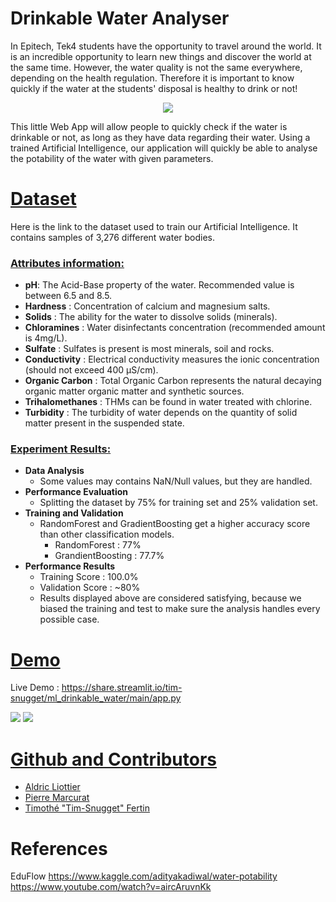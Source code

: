 # Drinkable Water Analyser

In Epitech, Tek4 students have the opportunity to travel around the world.
It is an incredible opportunity to learn new things and discover the world at the same time.
However, the water quality is not the same everywhere, depending on the health regulation.
Therefore it is important to know quickly if the water at the students' disposal is healthy to drink or not!

<p align="center">
<img src="https://domf5oio6qrcr.cloudfront.net/medialibrary/7909/b8a1309a-ba53-48c7-bca3-9c36aab2338a.jpg" />
</p>

This little Web App will allow people to quickly check if the water is drinkable or not, as long as they have data regarding their water.
Using a trained Artificial Intelligence, our application will quickly be able to analyse the potability of the water with given parameters. 

# [Dataset](https://www.kaggle.com/adityakadiwal/water-potability)

Here is the link to the dataset used to train our Artificial Intelligence.
It contains samples of 3,276 different water bodies.

### [Attributes information:]()

* **pH**: The Acid-Base property of the water. Recommended value is between 6.5 and 8.5.
* **Hardness** : Concentration of calcium and magnesium salts.
* **Solids** : The ability for the water to dissolve solids (minerals).
* **Chloramines** : Water disinfectants concentration (recommended amount is 4mg/L).
* **Sulfate** : Sulfates is present is most minerals, soil and rocks.
* **Conductivity** : Electrical conductivity measures the ionic concentration (should not exceed 400 μS/cm).
* **Organic Carbon** : Total Organic Carbon represents the natural decaying organic matter organic matter and synthetic sources.
* **Trihalomethanes** : THMs can be found in water treated with chlorine.
* **Turbidity** : The turbidity of water depends on the quantity of solid matter present in the suspended state.

### [Experiment Results:]()
* **Data Analysis**
  * Some values may contains NaN/Null values, but they are handled.
* **Performance Evaluation**
  * Splitting the dataset by 75% for training set and 25% validation set.
* **Training and Validation**
  * RandomForest and GradientBoosting get a higher accuracy score than other classification models.
    * RandomForest : 77%
    * GrandientBoosting : 77.7%
* **Performance Results**
  * Training Score : 100.0%
  * Validation Score : ~80%
  * Results displayed above are considered satisfying, because we biased the training and test to make sure the analysis handles every possible case.

# [Demo](https://share.streamlit.io/tim-snugget/ml_drinkable_water/main/app.py)
Live Demo : https://share.streamlit.io/tim-snugget/ml_drinkable_water/main/app.py

![](https://media.discordapp.net/attachments/897066717052801037/904338073209430057/unknown.png?width=577&height=676)
![](https://media.discordapp.net/attachments/897066717052801037/904338102548582410/unknown.png?width=559&height=676)

# [Github and Contributors](https://github.com/Tim-Snugget/ML_Drinkable_Water)
* [Aldric Liottier](https://github.com/aldricLiottier)
* [Pierre Marcurat](https://github.com/3uph0riah)
* [Timothé "Tim-Snugget" Fertin](https://github.com/Tim-Snugget)

# References
EduFlow
https://www.kaggle.com/adityakadiwal/water-potability
https://www.youtube.com/watch?v=aircAruvnKk
